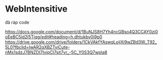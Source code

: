 # WebIntensitive
đã ráp code

https://docs.google.com/document/d/1BuNJS8H7Yh4ncGBso4Q3CCAY0zi0oEeBC5ld2I5Tiqg/edit#heading=h.dhtukbv0i9p0
https://drive.google.com/drive/folders/1CkVAkfYAswqLoijXi9wZBd3W_T92_5L0?fbclid=IwAR2qXBZTviCute-nMs1sdzJ7BNZDI7IvipCl7sit7vr_-5C_Y0S3Q7wpla8
